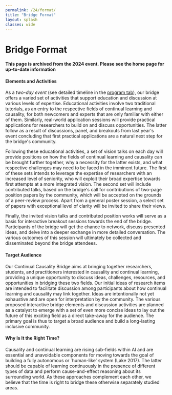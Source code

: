 ```yaml
---
permalink: /24/format/
title: "Bridge Format"
layout: splash
classes: wide
---
```


# Bridge Format

**This page is archived from the 2024 event. Please see the home page for up-to-date information**

#### Elements and Activities

As a *two-day event* (see detailed timeline in the [program tab](http://www.continualcausality.org/program/)), our bridge offers a varied set of activities that support education and discussion at various levels of expertise. 
Educational activities involve two traditional tutorials, as an entry to the respective fields of continual learning and causality, for both newcomers and experts that are only familiar with either of them. Similarly, real-world application sessions will provide practical applications for researchers to build on and discuss opportunities. The latter follow as a result of discussions, panel, and breakouts from last year's event concluding that first practical applications are a natural next step for the bridge's community. 

Following these educational activities, a set of vision talks on each day will provide positions on how the fields of continual learning and causality can be brought further together, why a necessity for the latter exists, and what respective challenges may need to be faced in the imminent future. The first of these sets intends to leverage the expertise of researchers with an increased level of seniority, who will exploit their broad expertise towards first attempts at a more integrated vision. The second set will include contributed talks, based on the bridge's call for contributions of two-page position papers by the community, which will be accepted on the grounds of a peer-review process. Apart from a general poster session, a select set of papers with exceptional level of clarity will be invited to share their views. 

Finally, the invited vision talks and contributed position works will serve as a basis for interactive breakout sessions towards the end of the bridge. Participants of the bridge will get the chance to network, discuss presented ideas, and delve into a deeper exchange in more detailed conversation. The various outcomes of this session will ultimately be collected and disseminated beyond the bridge attendees. 

#### Target Audience

Our Continual Causality Bridge aims at bringing together researchers, students, and practitioners interested in causality and continual learning, providing a unique opportunity to discuss ideas, challenges, resources, and opportunities in bridging these two fields. Our initial ideas of research items are intended to facilitate discussion among participants about how continual learning and causality may link together. Ideas are intentionally not yet exhaustive and are open for interpretation by the community. The various proposed interactive bridge elements and discussion activities are planned as a catalyst to emerge with a set of even more concise ideas to lay out the future of this exciting field as a direct take-away for the audience. The primary goal is thus to target a broad audience and build a long-lasting inclusive community. 

#### Why Is It the Right Time? 

Causality and continual learning are rising sub-fields within AI and are essential and unavoidable components for moving towards the goal of building a fully autonomous or `human-like' system (Lake 2017). The latter should be capable of learning continuously in the presence of different types of data and perform cause-and-effect reasoning about its surrounding world. As these approaches complement each other, we believe that the time is right to bridge these otherwise separately studied areas.